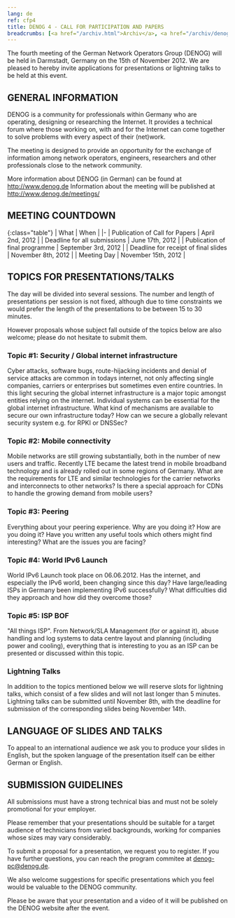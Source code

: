 ```yaml
---
lang: de 
ref: cfp4
title: DENOG 4 - CALL FOR PARTICIPATION AND PAPERS
breadcrumbs: [<a href="/archiv.html">Archiv</a>, <a href="/archiv/denog4">DENOG4</a>]
---
```

The fourth meeting of the German Network Operators Group (DENOG) will be held in Darmstadt, Germany on the 15th of November 2012. We are pleased to hereby invite applications for presentations or lightning talks to be held at this event.

## GENERAL INFORMATION

DENOG is a community for professionals within Germany who are operating, designing or researching the Internet. It provides a technical forum where those working on, with and for the Internet can come together to solve problems with every aspect of their (net)work.

The meeting is designed to provide an opportunity for the exchange of information among network operators, engineers, researchers and other professionals close to the network community.

More information about DENOG (in German) can be found at <http://www.denog.de>
Information about the meeting will be published at <http://www.denog.de/meetings/>

## MEETING COUNTDOWN

{:class="table"}
| What | When |
|-
| Publication of Call for Papers | April 2nd, 2012 |
| Deadline for all submissions | June 17th, 2012 |
| Publication of final programme | September 3rd, 2012 |
| Deadline for receipt of final slides | November 8th, 2012 |
| Meeting Day | November 15th, 2012 |

## TOPICS FOR PRESENTATIONS/TALKS

The day will be divided into several sessions. The number and length of presentations per session is not fixed, although due to time constraints we would prefer the length of the presentations to be between 15 to 30 minutes.

However proposals whose subject fall outside of the topics below are also welcome; please do not hesitate to submit them.

### Topic #1: Security / Global internet infrastructure

Cyber attacks, software bugs, route-hijacking incidents and denial of service attacks are common in todays internet, not only affecting single companies, carriers or enterprises but sometimes even entire countries. In this light securing the global internet infrastructure is a major topic amongst entities relying on the internet.
Individual systems can be essential for the global internet infrastructure. What kind of mechanisms are available to secure our own infrastructure today? How can we secure a globally relevant security system e.g. for RPKI or DNSSec?

### Topic #2: Mobile connectivity

Mobile networks are still growing substantially, both in the number of new users and traffic. Recently LTE became the latest trend in mobile broadband technology and is already rolled out in some regions of Germany. What are the requirements for LTE and similar technologies for the carrier networks and interconnects to other networks? Is there a special approach for CDNs to handle the growing demand from mobile users?

### Topic #3: Peering

Everything about your peering experience. Why are you doing it? How are you doing it? Have you written any useful tools which others might find interesting? What are the issues you are facing?

### Topic #4: World IPv6 Launch

World IPv6 Launch took place on 06.06.2012. Has the internet, and especially the IPv6 world, been changing since this day? Have large/leading ISPs in Germany been implementing IPv6 successfully? What difficulties did they approach and how did they overcome those?

### Topic #5: ISP BOF

"All things ISP". From Network/SLA Management (for or against it), abuse handling and log systems to data centre layout and planning (including power and cooling), everything that is interesting to you as an ISP can be presented or discussed within this topic.

### Lightning Talks

In addition to the topics mentioned below we will reserve slots for lightning talks, which consist of a few slides and will not last longer than 5 minutes. Lightning talks can be submitted until November 8th, with the deadline for submission of the corresponding slides being November 14th.

## LANGUAGE OF SLIDES AND TALKS

To appeal to an international audience we ask you to produce your slides in English, but the spoken language of the presentation itself can be either German or English.

## SUBMISSION GUIDELINES

All submissions must have a strong technical bias and must not be solely promotional for your employer.

Please remember that your presentations should be suitable for a target audience of technicians from varied backgrounds, working for companies whose sizes may vary considerably.

To submit a proposal for a presentation, we request you to register. If you have further questions, you can reach the program commitee at [denog-pc@denog.de](mailto:denog-pc@denog.de).

We also welcome suggestions for specific presentations which you feel would be valuable to the DENOG community.

Please be aware that your presentation and a video of it will be published on the DENOG website after the event.